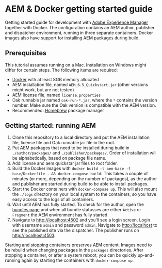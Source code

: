 # AEM & Docker getting started guide

Getting started guide for development with [Adobe Experience Manager](https://www.adobe.com/nl/marketing-cloud/experience-manager.html) together with Docker. The configuration contains an AEM author, publisher and dispatcher environment, running in three separate containers. Docker images also have support for installing AEM packages during build.

## Prerequisites

This tutorial assumes running on a Mac. Installation on Windows might differ for certain steps. The following items are required:

- [Docker](https://www.docker.com) with at least 8GB memory allocated
- AEM installation file, named `AEM_6.5_Quickstart.jar` (other versions might work, but are not tested)
- AEM license file, named `license.properties`
- Oak runnable jar named `oak-run-*.jar`, where the `*` contains the version number. Make sure the Oak version is compatible with the AEM version.
- Recommended: [Homebrew](https://brew.sh) package manager

## Getting started: running AEM

1. Clone this repository to a local directory and put the AEM installation file, license file and Oak runnable jar file in the root.
2. Put AEM packages that need to be installed during build in `./author/packages/` and `./publisher/packages/`. Order of installation will be alphabetically, based on package file name.
3. Add license and aem quickstar jar files to root folder.
4. Build the Docker images with `docker build -t aem-base -f base/Dockerfile . && docker-compose build`. This takes a couple of minutes (or more, depending on the number of packages), as the author and publisher are started during build to be able to install packages.
5. Start the Docker containers with `docker-compose up`. This will also mount the `./logs` directory on your local system to the containers, so you have easy access to the logs of all containers.
6. Wait until AEM has fully started. To check for the author, open the [bundles page](http://localhost:4502/system/console/bundles) and when all bundle statusses are either `Active` or `Fragment` the AEM environment has fully started.
7. Navigate to [http://localhost:4502](http://localhost:4502) and you'll see a login screen. Login with username `admin` and password `admin`. Navigate to [http://localhost](http://localhost) to see the published site via the dispatcher. The publisher runs on [http://localhost:4503](http://localhost:4503).

Starting and stopping containers preserves AEM content. Images need to be rebuild when changing packages in the `packages` directories. After stopping a container, or after a system reboot, you can be quickly up-and-running again by starting the containers with `docker-compose up`.
